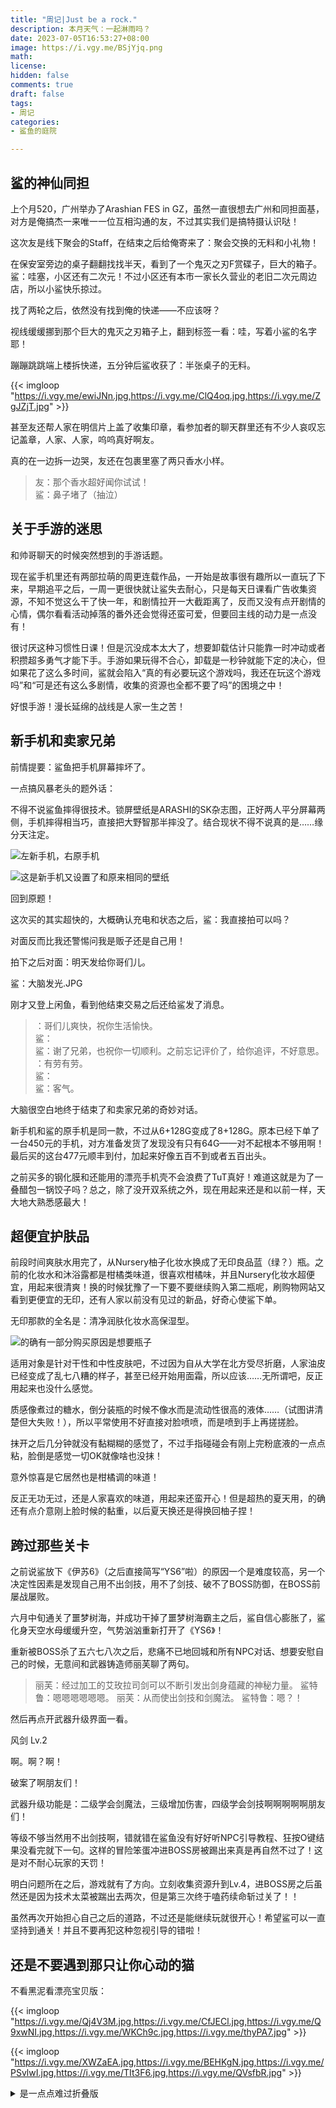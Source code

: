 ```yaml
---
title: "周记|Just be a rock."
description: 本月天气：一起淋雨吗？
date: 2023-07-05T16:53:27+08:00   
image: https://i.vgy.me/BSjYjq.png 
math: 
license: 
hidden: false
comments: true
draft: false
tags:
- 周记
categories:
- 鲨鱼的庭院

---
```


## 鲨的神仙同担

上个月520，广州举办了Arashian FES in GZ，虽然一直很想去广州和同担面基，对方是俺搞杰一来唯一一位互相沟通的友，不过其实我们是搞特摄认识哒！

这次友是线下聚会的Staff，在结束之后给俺寄来了：聚会交换的无料和小礼物！

在保安室旁边的桌子翻翻找找半天，看到了一个鬼灭之刃F赏碟子，巨大的箱子。鲨：哇塞，小区还有二次元！不过小区还有本市一家长久营业的老旧二次元周边店，所以小鲨快乐掠过。

找了两轮之后，依然没有找到俺的快递——不应该呀？

视线缓缓挪到那个巨大的鬼灭之刃箱子上，翻到标签一看：哇，写着小鲨的名字耶！

蹦蹦跳跳端上楼拆快递，五分钟后鲨收获了：半张桌子的无料。

{{< imgloop "https://i.vgy.me/ewiJNn.jpg,https://i.vgy.me/ClQ4oq.jpg,https://i.vgy.me/ZgJZjT.jpg" >}}

甚至友还帮人家在明信片上盖了收集印章，看参加者的聊天群里还有不少人哀叹忘记盖章，人家、人家，呜呜真好啊友。

真的在一边拆一边哭，友还在包裹里塞了两只香水小样。

>友：那个香水超好闻你试试！  
鲨：鼻子堵了（抽泣）

## 关于手游的迷思

和帅哥聊天的时候突然想到的手游话题。

现在鲨手机里还有两部拉萌的周更连载作品，一开始是故事很有趣所以一直玩了下来，早期追平之后，一周一更很快就让鲨失去耐心，只是每天日课看广告收集资源，不知不觉这么干了快一年，和剧情拉开一大截距离了，反而又没有点开剧情的心情，偶尔看看活动掉落的番外还会觉得还蛮可爱，但要回主线的动力是一点没有！

很讨厌这种习惯性日课！但是沉没成本太大了，想要卸载估计只能靠一时冲动或者积攒超多勇气才能下手。手游如果玩得不合心，卸载是一秒钟就能下定的决心，但如果花了这么多时间，鲨就会陷入“真的有必要玩这个游戏吗，我还在玩这个游戏吗”和“可是还有这么多剧情，收集的资源也全都不要了吗”的困境之中！

好恨手游！漫长延绵的战线是人家一生之苦！

## 新手机和卖家兄弟

前情提要：鲨鱼把手机屏幕摔坏了。

一点搞风暴老头的题外话：

不得不说鲨鱼摔得很技术。锁屏壁纸是ARASHI的SK杂志图，正好两人平分屏幕两侧，手机摔得相当巧，直接把大野智那半摔没了。结合现状不得不说真的是……缘分天注定。

![左新手机，右原手机](https://i.vgy.me/xUvsuP.jpg)

![这是新手机又设置了和原来相同的壁纸](https://i.vgy.me/F1thqM.jpg)

回到原题！

这次买的其实超快的，大概确认充电和状态之后，鲨：我直接拍可以吗？

对面反而比我还警惕问我是贩子还是自己用！

拍下之后对面：明天发给你哥们儿。

鲨：大脑发光.JPG

刚才又登上闲鱼，看到他结束交易之后还给鲨发了消息。

>：哥们儿爽快，祝你生活愉快。  
鲨：  
鲨：谢了兄弟，也祝你一切顺利。之前忘记评价了，给你追评，不好意思。  
：有劳有劳。  
鲨：  
鲨：客气。

大脑很空白地终于结束了和卖家兄弟的奇妙对话。

新手机和鲨的原手机是同一款，不过从6+128G变成了8+128G。原本已经下单了一台450元的手机，对方准备发货了发现没有只有64G——对不起根本不够用啊！最后买的这台477元顺丰到付，加起来好像五百不到或者五百出头。

之前买多的钢化膜和还能用的漂亮手机壳不会浪费了TuT真好！难道这就是为了一叠醋包一锅饺子吗？总之，除了没开双系统之外，现在用起来还是和以前一样，天大地大熟悉感最大！

## 超便宜护肤品

前段时间爽肤水用完了，从Nursery柚子化妆水换成了无印良品蓝（绿？）瓶。之前的化妆水和沐浴露都是柑橘类味道，很喜欢柑橘味，并且Nursery化妆水超便宜，用起来很清爽！换的时候犹豫了一下要不要继续购入第二瓶呢，刷购物网站又看到更便宜的无印，还有人家以前没有见过的新品，好奇心使鲨下单。

无印那款的全名是：清净润肤化妆水高保湿型。

![的确有一部分购买原因是想要瓶子](https://i.vgy.me/6s3EbC.jpg)

适用对象是针对干性和中性皮肤吧，不过因为自从大学在北方受尽折磨，人家油皮已经变成了乱七八糟的样子，甚至已经开始用面霜，所以应该……无所谓吧，反正用起来也没什么感觉。

质感像煮过的糖水，倒分装瓶的时候不像水而是流动性很高的液体……（试图讲清楚但大失败！），所以平常使用不好直接对脸喷喷，而是喷到手上再搓搓脸。

抹开之后几分钟就没有黏糊糊的感觉了，不过手指碰碰会有刚上完粉底液的一点点粘，脸倒是感觉一切OK就像啥也没抹！

意外惊喜是它居然也是柑橘调的味道！

反正无功无过，还是人家喜欢的味道，用起来还蛮开心！但是超热的夏天用，的确还有点介意刚上脸时候的黏重，以后夏天换还是得换回柚子捏！

## 跨过那些关卡

之前说鲨放下《伊苏6》（之后直接简写“YS6”啦）的原因一个是难度较高，另一个决定性因素是发现自己用不出剑技，用不了剑技、破不了BOSS防御，在BOSS前屡战屡败。

六月中旬通关了噩梦树海，并成功干掉了噩梦树海霸主之后，鲨自信心膨胀了，鲨化身天空水母缓缓升空，气势汹汹重新打开了《YS6》！

重新被BOSS杀了五六七八次之后，悲痛不已地回城和所有NPC对话、想要安慰自己的时候，无意间和武器铸造师丽芙聊了两句。

>丽芙：经过加工的艾玫拉司剑可以不断引发出剑身蕴藏的神秘力量。
鲨特鲁：嗯嗯嗯嗯嗯嗯。
丽芙：从而使出剑技和剑魔法。
鲨特鲁：嗯？！

然后再点开武器升级界面一看。

风剑   Lv.2

啊。啊？啊！

破案了啊朋友们！

武器升级功能是：二级学会剑魔法，三级增加伤害，四级学会剑技啊啊啊啊啊朋友们！

等级不够当然用不出剑技啊，错就错在鲨鱼没有好好听NPC引导教程、狂按O键结果没看完就下一句。这样的冒险笨蛋冲进BOSS房被踢出来真是再自然不过了！这是对不耐心玩家的天罚！

明白问题所在之后，游戏就有了方向。立刻收集资源升到Lv.4，进BOSS房之后虽然还是因为技术太菜被踹出去两次，但是第三次终于嗑药续命斩过关了！！

虽然再次开始担心自己之后的道路，不过还是能继续玩就很开心！希望鲨可以一直坚持到通关！并且不要再犯这种忽视引导的错啦！

## 还是不要遇到那只让你心动的猫

不看黑泥看漂亮宝贝版：

{{< imgloop "https://i.vgy.me/Qj4V3M.jpg,https://i.vgy.me/CfJECl.jpg,https://i.vgy.me/Q9xwNI.jpg,https://i.vgy.me/WKCh9c.jpg,https://i.vgy.me/thyPA7.jpg" >}}

{{< imgloop "https://i.vgy.me/XWZaEA.jpg,https://i.vgy.me/BEHKgN.jpg,https://i.vgy.me/PSvlwI.jpg,https://i.vgy.me/TIt3F6.jpg,https://i.vgy.me/QVsfbR.jpg" >}}

<details>

<summary>是一点点难过折叠版</summary>

<pre><code>

有天在找照片的时候，翻到梦中情猫的照片。

去年在兔的推荐下，鲨去本地的猫猫救助站帮了几个月忙，后来因为疫情和救助站的一个哥说帮介绍工作俺委婉拒绝了，结果自己尴尬得没办法再去。

可能俺的朋友和Fedi朋友听鲨讲过，曾经在那里遇到了一只梦中情猫，刚去的几天里很快被漂亮的它吸引了目光。

本来鲨是狗派来的。

但梦中情猫在房间角落淡橘色猫笼里十分冷静地用漂亮绿色眼睛同鲨对视，看着其他方向的时候目光沉着高贵——立刻沦陷了。

救助站的姐看本新苦力一直蹲在它那边，跟鲨说：那你给它分鸡胸肉过去吧，贿赂一下它，让它认识一下你。

贿赂结果是，至少它愿意伸脑袋过来让鲨轻轻摸摸。

鲨去的第三天它不见了，过了没几天又重新出现在橘色笼子里。

姐说它被收养了，有个小姑娘很喜欢它，但带回去之后家长强烈反对，最后又送回来。

鲨听的时候心里在大哭，宝不应该被这么对待。

后来真的开始思考领养它的可能性，但是考虑了几天还是放弃。鲨没钱养它，有时候也照顾不来自己。家里的龟也还好生命力强，才不会因为鲨总是好几天忘记喂食而饿死，只好在救助站加倍地看它，分鸡胸肉和鱼肉的时候总是忍不住多添一点，花更多时间陪它（或者说单方面蹲在它前面静静欣赏它）。

疫情还没有那么糟糕的时候，救助站已经忙不过来了。

虽然群里很多人，但大多数都在外地，能到的也只有五六人，每天能去的只有给鲨介绍工作的哥和鲨，哥八点到十点在，鲨十点到十二点在，上半天正好接着。下午哥视有空程度会来。

经常做完清洁，给幼猫上药之后已经累得不愿动弹。和梦中情猫相处时间也只有离开前五到十分钟，看鲨鱼的疲惫程度调整。

有次有人捡了一窝幼猫，说早上几点会送来。到约定时间又没有来，于是派出了唯一有空的鲨在打扫完之后去那人那边接回来。打扫完即将到约定时间鲨刚出门开车到路口红绿灯，又看到对方把时间延后了一个多钟。到地方之后又拖拖拉拉说没下班没到让鲨过会再来。好像那天的糟心事不止这些，不过已经不太记得了，只记得折腾了几个小时终于把幼猫带回救助站已经到下午，而那天鲨去得早，八点多到……

情绪在爆炸边缘变成眼泪，在大哭之前打算逃回家，临走习惯性跑到阳台和梦中情猫告别，说再见的时候没忍住，打开笼子想伸手摸摸宝，宝也出乎意料地配合，从笼子里窜到鲨身上，趴在鲨胸口前面，温暖的，毛茸茸的，呼吸着的，漂亮宝贝就这么安静地趴在鲨胸口前看着鲨，然后在鲨掉眼泪之前用鼻子轻轻碰了一下鲨鱼鼻尖。

那个时候鲨还不太清楚这时候应该怎么反应，太惊讶了于是忍不住小声尖叫了一下，结果或许把宝吓到了，立刻缩回脑袋，爪子开始扒拉鲨身上的围裙。

宝之前一直蛮高冷，开心了允许鲨摸摸并为它提供按摩服务，不开心了或者不许摸肚子的状况也会伸爪子打鲨。主要讲究一个：你我本无缘，全靠鲨死皮赖脸。之前完全是因为宝漂亮的模样每一天叠加like浓度，但宝在鲨最难过的时候和鲨轻轻贴了一下鼻子……完全是想爱上它的程度。

再后来就是全城封禁，鲨和兔被关在一小时车程外的城市边缘关了差不多两个月，解封之后因为拒绝了哥给鲨介绍的工作不知道应该怎么面对，越来越不敢去救助站，没多久之后从群里的视频和图片里再也没有见过梦中情猫，更加没有回去的勇气。

或许是被领养了，也或许。

本月翻照片又和球球提起梦中情猫，球宝问它还在吗，鲨不知道，球宝说希望它过得好。

鲨也希望，希望它身体健康，一切顺利，每一天都要当世界上最安全和幸福的猫。

</code></pre>

</details>